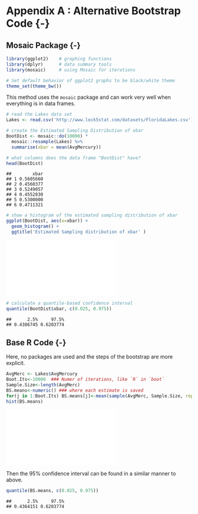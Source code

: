 # Appendix A : Alternative Bootstrap Code {-}



## Mosaic Package {-}


```r
library(ggplot2)    # graphing functions
library(dplyr)      # data summary tools
library(mosaic)     # using Mosaic for iterations

# Set default behavior of ggplot2 graphs to be black/white theme
theme_set(theme_bw())
```

This method uses the `mosaic` package and can work very well when everything is in data frames.


```r
# read the Lakes data set
Lakes <- read.csv('http://www.lock5stat.com/datasets/FloridaLakes.csv')

# create the Estimated Sampling Distribution of xbar
BootDist <- mosaic::do(10000) * 
  mosaic::resample(Lakes) %>% 
  summarise(xbar = mean(AvgMercury))

# what columns does the data frame "BootDist" have?
head(BootDist)
```

```
##        xbar
## 1 0.5605660
## 2 0.4560377
## 3 0.5249057
## 4 0.4552830
## 5 0.5300000
## 6 0.4711321
```

```r
# show a histogram of the estimated sampling distribution of xbar
ggplot(BootDist, aes(x=xbar)) +
  geom_histogram() + 
  ggtitle('Estimated Sampling distribution of xbar' )
```

![](97_Appendix_A_Alternative_Bootstrap_Methods_files/figure-latex/unnamed-chunk-3-1.pdf)<!-- --> 

```r
# calculate a quantile-based confidence interval
quantile(BootDist$xbar, c(0.025, 0.975))
```

```
##      2.5%     97.5% 
## 0.4386745 0.6203774
```

## Base R Code {-}

Here, no packages are used and the steps of the bootstrap are more explicit.


```r
AvgMerc <- Lakes$AvgMercury
Boot.Its<-10000  ### Numer of iterations, like `R` in `boot`
Sample.Size<-length(AvgMerc)
BS.means<-numeric() ### where each estimate is saved
for(j in 1:Boot.Its) BS.means[j]<-mean(sample(AvgMerc, Sample.Size, replace=T))
hist(BS.means)
```

![](97_Appendix_A_Alternative_Bootstrap_Methods_files/figure-latex/unnamed-chunk-4-1.pdf)<!-- --> 

Then the 95% confidence interval can be found in a similar manner to above.


```r
quantile(BS.means, c(0.025, 0.975))
```

```
##      2.5%     97.5% 
## 0.4364151 0.6203774
```
